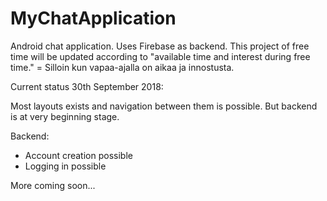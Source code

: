 # MyChatApplication
Android chat application. Uses Firebase as backend. This project of free time will be updated according to "available time and interest during free time." = Silloin kun vapaa-ajalla on aikaa ja innostusta.

Current status 30th September 2018:

Most layouts exists and navigation between them is possible. But backend is at very beginning stage.

Backend:

- Account creation possible
- Logging in possible

More coming soon...
